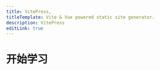 ```yaml
---
title: VitePress,
titleTemplate: Vite & Vue powered static site generator.
description: VitePress
editLink: true
---
```

<script setup>
  import Text from '../components/text.vue'
</script>

# 开始学习

<Text /> 